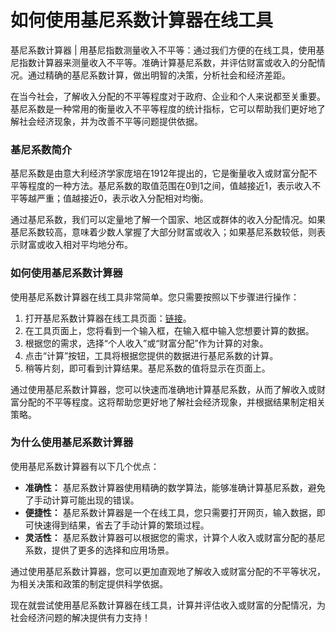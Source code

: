 如何使用基尼系数计算器在线工具
===============

基尼系数计算器 | 用基尼指数测量收入不平等：通过我们方便的在线工具，使用基尼指数计算器来测量收入不平等。准确计算基尼系数，并评估财富或收入的分配情况。通过精确的基尼系数计算，做出明智的决策，分析社会和经济差距。

在当今社会，了解收入分配的不平等程度对于政府、企业和个人来说都至关重要。基尼系数是一种常用的衡量收入不平等程度的统计指标，它可以帮助我们更好地了解社会经济现象，并为改善不平等问题提供依据。

### 基尼系数简介

基尼系数是由意大利经济学家庞培在1912年提出的，它是衡量收入或财富分配不平等程度的一种方法。基尼系数的取值范围在0到1之间，值越接近1，表示收入不平等越严重；值越接近0，表示收入分配相对均衡。

通过基尼系数，我们可以定量地了解一个国家、地区或群体的收入分配情况。如果基尼系数较高，意味着少数人掌握了大部分财富或收入；如果基尼系数较低，则表示财富或收入相对平均地分布。

### 如何使用基尼系数计算器

使用基尼系数计算器在线工具非常简单。您只需要按照以下步骤进行操作：

1. 打开基尼系数计算器在线工具页面：[链接](https://www.onlinecalculatorsfree.com/zh-cn/math/gini-coefficient-calculator.html)。
2. 在工具页面上，您将看到一个输入框，在输入框中输入您想要计算的数据。
3. 根据您的需求，选择“个人收入”或“财富分配”作为计算的对象。
4. 点击“计算”按钮，工具将根据您提供的数据进行基尼系数的计算。
5. 稍等片刻，即可看到计算结果。基尼系数的值将显示在页面上。

通过使用基尼系数计算器，您可以快速而准确地计算基尼系数，从而了解收入或财富分配的不平等程度。这将帮助您更好地了解社会经济现象，并根据结果制定相关策略。

### 为什么使用基尼系数计算器

使用基尼系数计算器有以下几个优点：

- **准确性：** 基尼系数计算器使用精确的数学算法，能够准确计算基尼系数，避免了手动计算可能出现的错误。
- **便捷性：** 基尼系数计算器是一个在线工具，您只需要打开网页，输入数据，即可快速得到结果，省去了手动计算的繁琐过程。
- **灵活性：** 基尼系数计算器可以根据您的需求，计算个人收入或财富分配的基尼系数，提供了更多的选择和应用场景。

通过使用基尼系数计算器，您可以更加直观地了解收入或财富分配的不平等状况，为相关决策和政策的制定提供科学依据。

现在就尝试使用基尼系数计算器在线工具，计算并评估收入或财富的分配情况，为社会经济问题的解决提供有力支持！